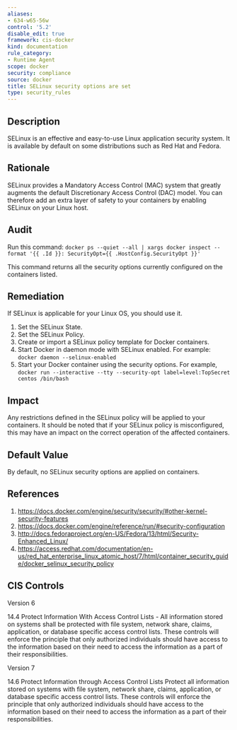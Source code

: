 ```yaml
---
aliases:
- 634-w65-56w
control: '5.2'
disable_edit: true
framework: cis-docker
kind: documentation
rule_category:
- Runtime Agent
scope: docker
security: compliance
source: docker
title: SELinux security options are set
type: security_rules
---
```


## Description

SELinux is an effective and easy-to-use Linux application security system. It is available by default on some distributions such as Red Hat and Fedora.

## Rationale

SELinux provides a Mandatory Access Control (MAC) system that greatly augments the default Discretionary Access Control (DAC) model. You can therefore add an extra layer of safety to your containers by enabling SELinux on your Linux host.

## Audit

Run this command: `docker ps --quiet --all | xargs docker inspect --format '{{ .Id }}: SecurityOpt={{ .HostConfig.SecurityOpt }}'` 

This command returns all the security options currently configured on the containers listed.

## Remediation

If SELinux is applicable for your Linux OS, you should use it.

1. Set the SELinux State.
2. Set the SELinux Policy.
3. Create or import a SELinux policy template for Docker containers.
4. Start Docker in daemon mode with SELinux enabled. For example: `docker daemon --selinux-enabled`
5. Start your Docker container using the security options. For example, `docker run --interactive --tty --security-opt label=level:TopSecret centos /bin/bash`

## Impact

Any restrictions defined in the SELinux policy will be applied to your containers. It should be noted that if your SELinux policy is misconfigured, this may have an impact on the correct operation of the affected containers.

## Default Value

By default, no SELinux security options are applied on containers.

## References

1. https://docs.docker.com/engine/security/security/#other-kernel-security-features
2. https://docs.docker.com/engine/reference/run/#security-configuration
3. http://docs.fedoraproject.org/en-US/Fedora/13/html/Security-Enhanced_Linux/
4. https://access.redhat.com/documentation/en-us/red_hat_enterprise_linux_atomic_host/7/html/container_security_guide/docker_selinux_security_policy

## CIS Controls

Version 6

14.4 Protect Information With Access Control Lists - All information stored on systems shall be protected with file system, network share, claims, application, or database specific access control lists. These controls will enforce the principle that only authorized individuals should have access to the information based on their need to access the information as a part of their responsibilities.

Version 7

14.6 Protect Information through Access Control Lists Protect all information stored on systems with file system, network share, claims, application, or database specific access control lists. These controls will enforce the principle that only authorized individuals should have access to the information based on their need to access the information as a part of their responsibilities.
